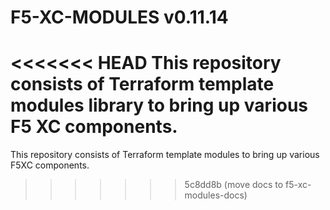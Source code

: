 # F5-XC-MODULES v0.11.14

<<<<<<< HEAD
This repository consists of Terraform template modules library to bring up various F5 XC components.
=======
This repository consists of Terraform template modules to bring up various F5XC components.
>>>>>>> 5c8dd8b (move docs to f5-xc-modules-docs)
